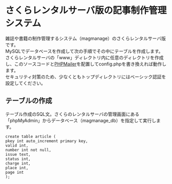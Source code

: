 # さくらレンタルサーバ版の記事制作管理システム
雑誌や書籍の制作管理するシステム（magmanage）のさくらレンタルサーバ版です。  
MySQLでデータベースを作成して次の手順でその中にテーブルを作成します。  
さくらレンタルサーバの「www」ディレクトリ内に任意のディレクトリを作成し、このソースコードと[PHPMailer](https://github.com/Synchro/PHPMailer.git)を配置してconfig.phpを書き換えれば動作します。  
セキュリティ対策のため、少なくともトップディレクトリにはベーシック認証を設定してください。

## テーブルの作成
テーブル作成のSQL文。さくらのレンタルサーバの管理画面にある「phpMyAdmin」からデータベース（magmanage_db）を指定して実行します。
```
create table article (
pkey int auto_increment primary key,
valid int,
number int not null,
issue text,
status int,
charge int,
place int,
page int
); 
```
